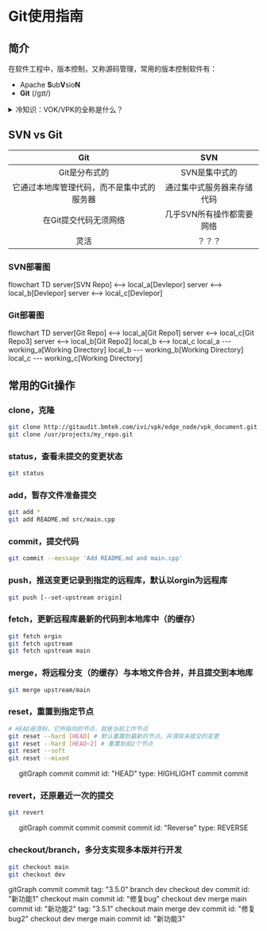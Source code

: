 # Git使用指南
## 简介
在软件工程中，版本控制，又称源码管理，常用的版本控制软件有：
* Apache **S**ub**V**sio**N**
* **Git** (/ɡɪt/)

<details><summary>冷知识：VOK/VPK的全称是什么？</summary>
<p>

* **V**ision **O**riginal **K**it
* **V**ision **P**rofessional **K**it

</p>
</details>


## SVN vs Git
|                    Git                     |            SVN             |
| :----------------------------------------: | :------------------------: |
|               Git是分布式的                |       SVN是集中式的        |
| 它通过本地库管理代码，而不是集中式的服务器 | 通过集中式服务器来存储代码 |
|           在Git提交代码无须网络            | 几乎SVN所有操作都需要网络  |
|                    灵活                    |           ？？？           |

### SVN部署图
<style>
.center {
    display: flex;
    justify-content: center;
}
</style>
<div class="center">
    <div class="mermaid">
        flowchart TD
            server[SVN Repo] <--> local_a[Devlepor]
            server <--> local_b[Devlepor]
            server <--> local_c[Devlepor]
    </div>
</div>

### Git部署图
<div class="center">
    <div class="mermaid">
        flowchart TD
            server[Git Repo] <--> local_a[Git Repo1]
            server <--> local_c[Git Repo3]
            server <--> local_b[Git Repo2]
            local_b <--> local_c
            local_a --- working_a[Working Directory]
            local_b --- working_b[Working Directory]
            local_c --- working_c[Working Directory]
    </div>
</div>


## 常用的Git操作

### clone，克隆
```bash
git clone http://gitaudit.bmtek.com/ivi/vpk/edge_node/vpk_document.git
git clone /usr/projects/my_repo.git
```

### status，查看未提交的变更状态
```bash
git status
```

### add，暂存文件准备提交
```bash
git add *
git add README.md src/main.cpp
```

### commit，提交代码
```bash
git commit --message 'Add README.md and main.cpp'
```

### push，推送变更记录到指定的远程库，默认以orgin为远程库
```bash
git push [--set-upstream origin]
```

### fetch，更新远程库最新的代码到本地库中（的缓存）
```bash
git fetch orgin
git fetch upstream
git fetch upstream main
```

### merge，将远程分支（的缓存）与本地文件合并，并且提交到本地库
```bash
git merge upstream/main
```

### reset，重置到指定节点
```bash
# HEAD是游标，它所指向的节点，就是当前工作节点
git reset --hard [HEAD] # 默认重置到最新的节点，并清除未提交的变更
git reset --hard [HEAD~2] # 重置到前2个节点
git reset --soft
git reset --mixed
```

<div class="center">
    <div class="mermaid">
        gitGraph
            commit
            commit id: "HEAD" type: HIGHLIGHT
            commit
    commit
    </div>
</div>

### revert，还原最近一次的提交
```bash
git revert
```

<div class="center">
    <div class="mermaid">
        gitGraph
            commit
            commit
            commit
            commit id: "Reverse" type: REVERSE 
    </div>
</div>


### checkout/branch，多分支实现多本版并行开发
```bash
git checkout main
git checkout dev
```

<div class="center">
    <div class="mermaid">
        gitGraph
            commit
            commit tag: "3.5.0"
            branch dev
            checkout dev
            commit id: "新功能1"
            checkout main
            commit id: "修复bug"
            checkout dev
            merge main
            commit id: "新功能2" tag: "3.5.1"
            checkout main
            merge dev
            commit id: "修复bug2"
            checkout dev
            merge main
            commit id: "新功能3"
    </div>
</div>
